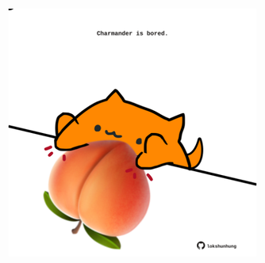 <!-- built at 20/12/2022, 11:01:04 UTC -->
<p align="center">
  <img width="500" height="500" src="./ReadmeImage.svg">
</p>
